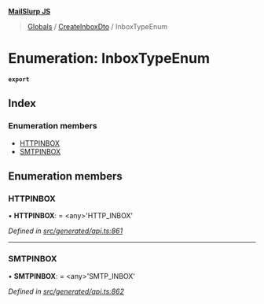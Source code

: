 **[MailSlurp JS](../README.md)**

> [Globals](../README.md) / [CreateInboxDto](../modules/createinboxdto.md) / InboxTypeEnum

# Enumeration: InboxTypeEnum

**`export`** 

## Index

### Enumeration members

* [HTTPINBOX](createinboxdto.inboxtypeenum.md#httpinbox)
* [SMTPINBOX](createinboxdto.inboxtypeenum.md#smtpinbox)

## Enumeration members

### HTTPINBOX

•  **HTTPINBOX**:  = \<any>'HTTP\_INBOX'

*Defined in [src/generated/api.ts:861](https://github.com/mailslurp/mailslurp-client/blob/85c640b/src/generated/api.ts#L861)*

___

### SMTPINBOX

•  **SMTPINBOX**:  = \<any>'SMTP\_INBOX'

*Defined in [src/generated/api.ts:862](https://github.com/mailslurp/mailslurp-client/blob/85c640b/src/generated/api.ts#L862)*
